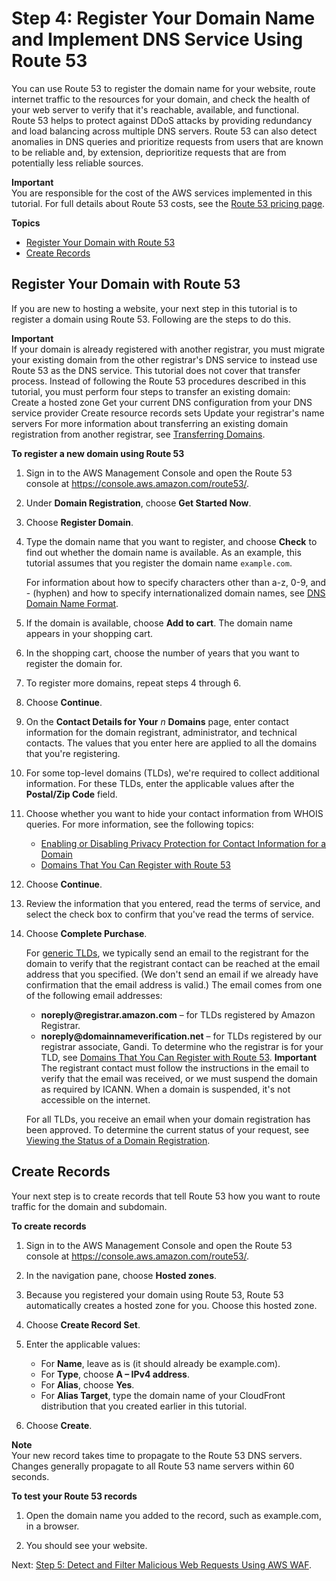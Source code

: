 # Step 4: Register Your Domain Name and Implement DNS Service Using Route 53<a name="tutorials-ddos-cross-service-R53"></a>

You can use Route 53 to register the domain name for your website, route internet traffic to the resources for your domain, and check the health of your web server to verify that it's reachable, available, and functional\. Route 53 helps to protect against DDoS attacks by providing redundancy and load balancing across multiple DNS servers\. Route 53 can also detect anomalies in DNS queries and prioritize requests from users that are known to be reliable and, by extension, deprioritize requests that are from potentially less reliable sources\.

**Important**  
You are responsible for the cost of the AWS services implemented in this tutorial\. For full details about Route 53 costs, see the [Route 53 pricing page](https://aws.amazon.com/route53/pricing/)\. 

**Topics**
+ [Register Your Domain with Route 53](#tutorials-ddos-cross-service-r53-register)
+ [Create Records](#tutorials-ddos-cross-service-r53-records)

## Register Your Domain with Route 53<a name="tutorials-ddos-cross-service-r53-register"></a>

If you are new to hosting a website, your next step in this tutorial is to register a domain using Route 53\. Following are the steps to do this\.

**Important**  
If your domain is already registered with another registrar, you must migrate your existing domain from the other registrar's DNS service to instead use Route 53 as the DNS service\. This tutorial does not cover that transfer process\. Instead of following the Route 53 procedures described in this tutorial, you must perform four steps to transfer an existing domain:  
Create a hosted zone
Get your current DNS configuration from your DNS service provider
Create resource records sets
Update your registrar's name servers 
For more information about transferring an existing domain registration from another registrar, see [Transferring Domains](http://docs.aws.amazon.com/Route53/latest/DeveloperGuide/domain-transfer.html)\. 

**To register a new domain using Route 53**

1. Sign in to the AWS Management Console and open the Route 53 console at [https://console\.aws\.amazon\.com/route53/](https://console.aws.amazon.com/route53/)\.

1. Under **Domain Registration**, choose **Get Started Now**\.

1. Choose **Register Domain**\.

1. Type the domain name that you want to register, and choose **Check** to find out whether the domain name is available\. As an example, this tutorial assumes that you register the domain name `example.com`\.

   For information about how to specify characters other than a\-z, 0\-9, and \- \(hyphen\) and how to specify internationalized domain names, see [DNS Domain Name Format](http://docs.aws.amazon.com/Route53/latest/DeveloperGuide/DomainNameFormat.html)\.

1. If the domain is available, choose **Add to cart**\. The domain name appears in your shopping cart\. 

1. In the shopping cart, choose the number of years that you want to register the domain for\.

1. To register more domains, repeat steps 4 through 6\.

1. Choose **Continue**\.

1. On the **Contact Details for Your** *n* **Domains** page, enter contact information for the domain registrant, administrator, and technical contacts\. The values that you enter here are applied to all the domains that you're registering\. 

1. For some top\-level domains \(TLDs\), we're required to collect additional information\. For these TLDs, enter the applicable values after the **Postal/Zip Code** field\.

1. Choose whether you want to hide your contact information from WHOIS queries\. For more information, see the following topics:
   + [Enabling or Disabling Privacy Protection for Contact Information for a Domain](http://docs.aws.amazon.com/Route53/latest/DeveloperGuide/domain-privacy-protection.html)
   + [Domains That You Can Register with Route 53](http://docs.aws.amazon.com/Route53/latest/DeveloperGuide/registrar-tld-list.html)

1. Choose **Continue**\.

1. Review the information that you entered, read the terms of service, and select the check box to confirm that you've read the terms of service\. 

1. Choose **Complete Purchase**\.

   For [generic TLDs](https://docs.aws.amazon.com/Route53/latest/DeveloperGuide/registrar-tld-list.html#registrar-tld-list-generic), we typically send an email to the registrant for the domain to verify that the registrant contact can be reached at the email address that you specified\. \(We don't send an email if we already have confirmation that the email address is valid\.\) The email comes from one of the following email addresses: 
   + **noreply@registrar\.amazon\.com** – for TLDs registered by Amazon Registrar\.
   + **noreply@domainnameverification\.net** – for TLDs registered by our registrar associate, Gandi\. To determine who the registrar is for your TLD, see [Domains That You Can Register with Route 53](http://docs.aws.amazon.com/Route53/latest/DeveloperGuide/registrar-tld-list.html)\.
**Important**  
The registrant contact must follow the instructions in the email to verify that the email was received, or we must suspend the domain as required by ICANN\. When a domain is suspended, it's not accessible on the internet\.

   For all TLDs, you receive an email when your domain registration has been approved\. To determine the current status of your request, see [Viewing the Status of a Domain Registration](http://docs.aws.amazon.com/Route53/latest/DeveloperGuide/domain-view-status.html)\.

## Create Records<a name="tutorials-ddos-cross-service-r53-records"></a>

Your next step is to create records that tell Route 53 how you want to route traffic for the domain and subdomain\.

**To create records**

1. Sign in to the AWS Management Console and open the Route 53 console at [https://console\.aws\.amazon\.com/route53/](https://console.aws.amazon.com/route53/)\.

1. In the navigation pane, choose **Hosted zones**\.

1. Because you registered your domain using Route 53, Route 53 automatically creates a hosted zone for you\. Choose this hosted zone\.

1. Choose **Create Record Set**\. 

1. Enter the applicable values: 
   + For **Name**, leave as is \(it should already be example\.com\)\.
   + For **Type**, choose **A – IPv4 address**\.
   + For **Alias**, choose **Yes**\.
   + For **Alias Target**, type the domain name of your CloudFront distribution that you created earlier in this tutorial\.

1. Choose **Create**\.

**Note**  
Your new record takes time to propagate to the Route 53 DNS servers\. Changes generally propagate to all Route 53 name servers within 60 seconds\. 

**To test your Route 53 records**

1. Open the domain name you added to the record, such as example\.com, in a browser\.

1. You should see your website\.

Next: [Step 5: Detect and Filter Malicious Web Requests Using AWS WAF](tutorials-ddos-cross-service-WAF.md)\.